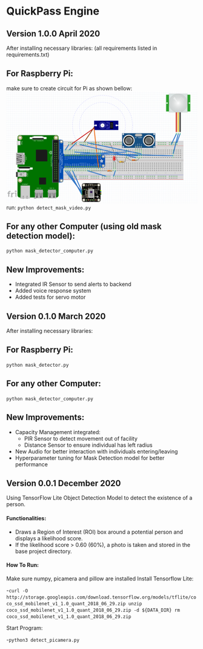 # QuickPass Engine

## Version 1.0.0 April 2020


After installing necessary libraries:
(all requirements listed in requirements.txt)

## For Raspberry Pi:
make sure to create circuit for Pi as shown bellow:
![alt text](https://github.com/Capstone-QuickPass/Raspberry-Pi-QuickPass-Engine/blob/main/circuit.png)
run: `python detect_mask_video.py`

## For any other Computer (using old mask detection model):
`python mask_detector_computer.py`

## New Improvements:
- Integrated IR Sensor to send alerts to backend
- Added voice response system
- Added tests for servo motor




## Version 0.1.0 March 2020



After installing necessary libraries:
## For Raspberry Pi:
`python mask_detector.py`

## For any other Computer:
`python mask_detector_computer.py`

## New Improvements:
- Capacity Management integrated:
    - PIR Sensor to detect movement out of facility
    - Distance Sensor to ensure individual has left radius
- New Audio for better interaction with individuals entering/leaving
- Hyperparameter tuning for Mask Detection model for better performance



## Version 0.0.1 December 2020

Using TensorFlow Lite Object Detection Model to detect the existence of a person.
#### Functionalities:
- Draws a Region of Interest (ROI) box around a potential person and displays a likelihood score.
- If the likelihood score > 0.60 (60%), a photo is taken and stored in the base project directory.
#### How To Run:
Make sure numpy, picamera and pillow are installed
Install Tensorflow Lite:

-`curl -O http://storage.googleapis.com/download.tensorflow.org/models/tflite/coco_ssd_mobilenet_v1_1.0_quant_2018_06_29.zip
unzip coco_ssd_mobilenet_v1_1.0_quant_2018_06_29.zip -d ${DATA_DIR}
rm coco_ssd_mobilenet_v1_1.0_quant_2018_06_29.zip`

Start Program:

-`python3 detect_picamera.py`
